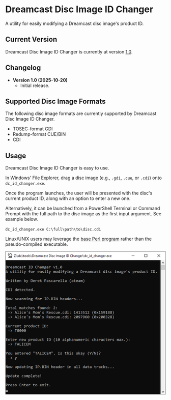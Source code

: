 # Dreamcast Disc Image ID Changer
A utility for easily modifying a Dreamcast disc image's product ID.

## Current Version
Dreamcast Disc Image ID Changer is currently at version [1.0](xxxx).

## Changelog
- **Version 1.0 (2025-10-20)**
  * Initial release.

## Supported Disc Image Formats
The following disc image formats are currently supported by Dreamcast Disc Image ID Changer.
- TOSEC-format GDI
- Redump-format CUE/BIN
- CDI

## Usage
Dreamcast Disc Image ID Changer is easy to use.

In Windows' File Explorer, drag a disc image (e.g., `.gdi`, `.cue`, or `.cdi`) onto `dc_id_changer.exe`.

Once the program launches, the user will be presented with the disc's current product ID, along with an option to enter a new one.

Alternatively, it can be launched from a PowerShell Terminal or Command Prompt with the full path to the disc image as the first input argument. See example below.

`dc_id_changer.exe C:\full\path\to\disc.cdi`

Linux/UNIX users may leverage the [base Perl program](xxx) rather than the pseudo-compiled executable.

![alt text](https://github.com/DerekPascarella/Dreamcast-Disc-Image-ID-Changer/blob/main/images/screenshot.png?raw=true)
